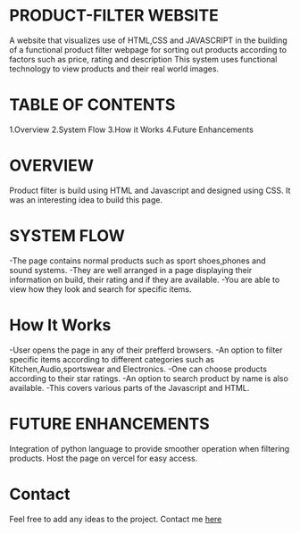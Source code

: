 # PRODUCT-FILTER WEBSITE
A website that visualizes use of HTML,CSS and JAVASCRIPT in the building of a functional product filter webpage for sorting out products according to factors such as price, rating and description
This system uses functional technology to view products and their real world images.

# TABLE OF CONTENTS
1.Overview
2.System Flow
3.How it Works
4.Future Enhancements

# OVERVIEW
Product filter is build using HTML and Javascript and designed using CSS.
It was an interesting idea to build this page.


# SYSTEM FLOW
-The page contains normal products such as sport shoes,phones and sound systems.
-They are well arranged in a page displaying their information on build, their rating and if they are available.
-You are able to view how they look and search for specific items.

# How It Works
-User opens the page in any of their prefferd browsers.
-An option to filter specific items according to different categories such as Kitchen,Audio,sportswear and Electronics.
-One can choose products according to their star ratings.
-An option to search product by name is also available.
-This covers various parts of the Javascript and HTML.

# FUTURE ENHANCEMENTS
Integration of python language to provide smoother operation when filtering products.
Host the page on vercel for easy access.

# Contact
Feel free to add any ideas to the project.
Contact me <a href="https://github.com/333IAN">here</a>
































